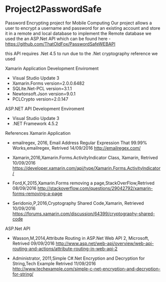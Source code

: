 # Project2PasswordSafe
Password Encrypting project for Mobile Computing
Our project allows a user to encrypt a username and password for an existing account and store it in a remote and local database
to implement the Remote database we used the an ASP.Net API which can be found here - https://github.com/ThatOldFox/PasswordSafeWEBAPI

this API requires .Net 4.5 to run due to the .Net cryptography reference we used 

Xamarin Application Development Enviroment
- Visual Studio Update 3
- Xamarin.Forms version=2.0.0.6482
- SQLite.Net-PCL version=3.1.1
- Newtonsoft.Json version=9.0.1
- PCLCrypto version=2.0.147

ASP.NET API Development Enviroment
- Visual Studio Update 3
- .NET Framework 4.5.2


References
Xamarin Application
- emailregex, 2016, Email Address Regular Expression That 99.99% Works,emailregex, Retrived 14/09/2016
  http://emailregex.com/ 

- Xamarin,2016,Xamarin.Forms.ActivityIndicator Class, Xamarin, Retrived 10/09/2016
  https://developer.xamarin.com/api/type/Xamarin.Forms.ActivityIndicator/

- Ford,K,2015,Xamarin.Forms removing a page,StackOverFlow,Retrived 08/09/2016
  http://stackoverflow.com/questions/29042792/xamarin-forms-removing-a-page

- Seridonio,P,2016,Cryptography Shared Code,Xamarin, Retrieved 10/09/2016 
  https://forums.xamarin.com/discussion/64399/cryptography-shared-code


ASP.Net API

- Wasson,M,2014,Attribute Routing in ASP.Net Web API 2, Microsoft, Retrived 09/09/2016
  http://www.asp.net/web-api/overview/web-api-routing-and-actions/attribute-routing-in-web-api-2
  
- Administrator, 2011,Simple C#.Net Encryption and Decryption for String,Tech Example Retrived 11/09/2016
  http://www.techexample.com/simple-c-net-encryption-and-decryption-for-string/
